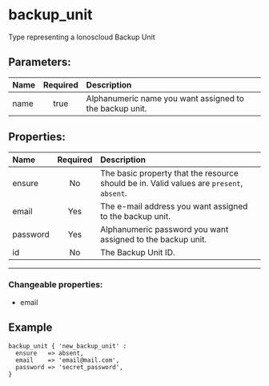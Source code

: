 # backup_unit

Type representing a Ionoscloud Backup Unit

## Parameters:

| Name | Required | Description |
| :--- | :-: | :--- |
| name | true | Alphanumeric name you want assigned to the backup unit.   |

## Properties:

| Name | Required | Description |
| :--- | :-: | :--- |
| ensure | No | The basic property that the resource should be in.  Valid values are `present`, `absent`.  |
| email | Yes | The e-mail address you want assigned to the backup unit.   |
| password | Yes | Alphanumeric password you want assigned to the backup unit.   |
| id | No | The Backup Unit ID.   |
***


### Changeable properties:

* email


## Example

```text
backup_unit { 'new_backup_unit' :
  ensure   => absent,
  email    => 'email@mail.com',
  password => 'secret_password',
}

```
